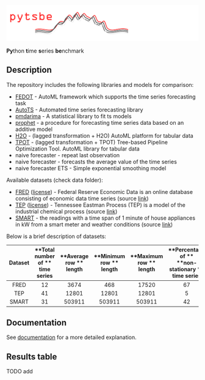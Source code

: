 <img src="./docs/images/pytsbe_logo.png" width="650"/>

**Py**thon **t**ime **s**eries **be**nchmark

## Description

The repository includes the following libraries and models for comparison:
- [FEDOT](https://github.com/nccr-itmo/FEDOT) - AutoML framework which supports the time series forecasting task
- [AutoTS](https://github.com/winedarksea/AutoTS) - Automated time series forecasting library
- [pmdarima](https://github.com/alkaline-ml/pmdarima) - A statistical library to fit ts models
- [prophet](https://github.com/facebook/prophet) - a procedure for forecasting time series data based on an additive model
- [H2O](https://github.com/h2oai/h2o-3) - (lagged transformation + H2O) AutoML platform for tabular data
- [TPOT](https://github.com/EpistasisLab/tpot) - (lagged transformation + TPOT) Tree-based Pipeline Optimization Tool. AutoML library for tabular data
- naive forecaster - repeat last observation
- naive forecaster - forecasts the average value of the time series
- naive forecaster ETS - Simple exponential smoothing model

Available datasets (check data folder): 
- [FRED](./data/fred_short.csv) ([license](https://fred.stlouisfed.org/legal/)) - Federal Reserve Economic Data is an online database consisting of economic data time series (source [link](https://fred.stlouisfed.org/))
- [TEP](./data/tep.csv) ([license](https://github.com/YKatser/CPDE/tree/master/TEP_data)) - Tennessee Eastman Process (TEP) is a model of the industrial chemical process (source [link](https://paperswithcode.com/dataset/tep))
- [SMART](./data/smart.csv) - the readings with a time span of 1 minute of house appliances in kW from a smart meter and weather conditions (source [link](https://www.kaggle.com/datasets/taranvee/smart-home-dataset-with-weather-information))

Below is a brief description of datasets:

| **Dataset** | **Total number of ** <br> **time series** | **Average row ** <br> **length** | **Minimum row ** <br> **length** | **Maximum row ** <br> **length** | **Percentage of ** <br> **non-stationary ** <br> **time series** |
| :---------: | :---------------------------------------: | :------------------------------: | :------------------------------: | :------------------------------: | :--------------------------------------------------------------: |
| FRED        | 12                                        | 3674                             | 468                              | 17520                            | 67                                                               |
| TEP         | 41                                        | 12801                            | 12801                            | 12801                            | 5                                                                |
| SMART       | 31                                        | 503911                           | 503911                           | 503911                           | 42                                                               |

## Documentation

See [documentation](./docs) for a more detailed explanation. 

## Results table

TODO add 